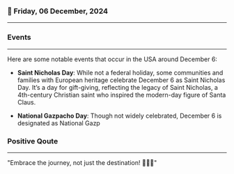 ### 📅 Friday, 06 December, 2024
------
### Events
------
Here are some notable events that occur in the USA around December 6:

- **Saint Nicholas Day**: While not a federal holiday, some communities and families with European heritage celebrate December 6 as Saint Nicholas Day. It’s a day for gift-giving, reflecting the legacy of Saint Nicholas, a 4th-century Christian saint who inspired the modern-day figure of Santa Claus.

- **National Gazpacho Day**: Though not widely celebrated, December 6 is designated as National Gazp
### Positive Qoute
------
"Embrace the journey, not just the destination! 🌟🚀✨"
